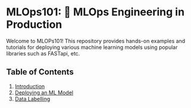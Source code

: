# MLOps101: 🚀 MLOps Engineering in Production

Welcome to MLOPs101! This repository provides hands-on examples and tutorials for deploying various machine learning models using popular libraries such as FASTapi, etc.  

## Table of Contents

1. [Introduction](#introduction)
2. [Deploying an ML Model](https://github.com/annaalexandragrigoryan/MLOps101/blob/main/Deploying_ML_model.ipynb)
3. [Data Labelling](https://github.com/annaalexandragrigoryan/MLOps101/blob/main/Data_Labelling.ipynb)
